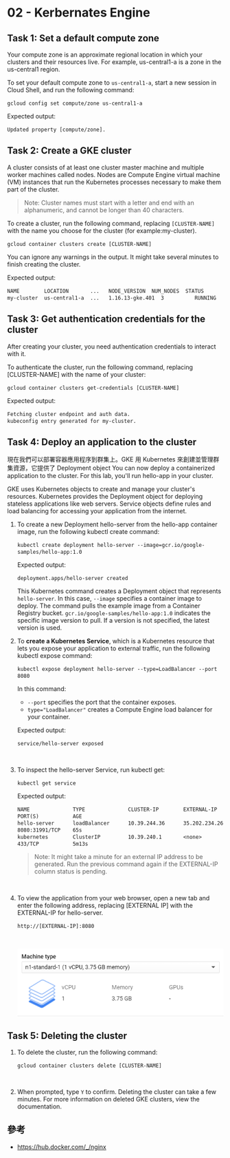 # 02 - Kerbernates Engine
## Task 1: Set a default compute zone
Your compute zone is an approximate regional location in which your clusters and their resources live. For example, us-central1-a is a zone in the us-central1 region.

To set your default compute zone to `us-central1-a`, start a new session in Cloud Shell, and run the following command:
```shell
gcloud config set compute/zone us-central1-a
```

Expected output:
```shell
Updated property [compute/zone].
```

## Task 2: Create a GKE cluster
A cluster consists of at least one cluster master machine and multiple worker machines called nodes. Nodes are Compute Engine virtual machine (VM) instances that run the Kubernetes processes necessary to make them part of the cluster.

> Note: Cluster names must start with a letter and end with an alphanumeric, and cannot be longer than 40 characters.

To create a cluster, run the following command, replacing `[CLUSTER-NAME]` with the name you choose for the cluster (for example:my-cluster).
```shell
gcloud container clusters create [CLUSTER-NAME]
```
You can ignore any warnings in the output. It might take several minutes to finish creating the cluster.

Expected output:
```shell
NAME        LOCATION       ...   NODE_VERSION  NUM_NODES  STATUS
my-cluster  us-central1-a  ...   1.16.13-gke.401  3          RUNNING
```

## Task 3: Get authentication credentials for the cluster
After creating your cluster, you need authentication credentials to interact with it.

To authenticate the cluster, run the following command, replacing [CLUSTER-NAME] with the name of your cluster:
```shell
gcloud container clusters get-credentials [CLUSTER-NAME]
```

Expected output:
```shell
Fetching cluster endpoint and auth data.
kubeconfig entry generated for my-cluster.
```

## Task 4: Deploy an application to the cluster
現在我們可以部署容器應用程序到群集上。GKE 用 Kubernetes 來創建並管理群集資源，它提供了 Deployment object
You can now deploy a containerized application to the cluster. For this lab, you'll run hello-app in your cluster.

GKE uses Kubernetes objects to create and manage your cluster's resources. Kubernetes provides the Deployment object for deploying stateless applications like web servers. Service objects define rules and load balancing for accessing your application from the internet.

1. To create a new Deployment hello-server from the hello-app container image, run the following kubectl create command:
     ```shell
    kubectl create deployment hello-server --image=gcr.io/google-samples/hello-app:1.0
    ```

    Expected output:
    ```shell
    deployment.apps/hello-server created
    ```
    This Kubernetes command creates a Deployment object that represents `hello-server`. In this case, `--image` specifies a container image to deploy. The command pulls the example image from a Container Registry bucket. `gcr.io/google-samples/hello-app:1.0` indicates the specific image version to pull. If a version is not specified, the latest version is used.
    <br/>

2. To **create a Kubernetes Service**, which is a Kubernetes resource that lets you expose your application to external traffic, run the following kubectl expose command:
    ```shell
    kubectl expose deployment hello-server --type=LoadBalancer --port 8080
    ```

    In this command:
    * `--port` specifies the port that the container exposes.
    * `type="LoadBalancer"` creates a Compute Engine load balancer for your container.

    Expected output:
    ```shell
    service/hello-server exposed
    ```
    <br/>

3. To inspect the hello-server Service, run kubectl get:
    ```shell
    kubectl get service
    ```
    
    Expected output:
    ```shell
    NAME              TYPE              CLUSTER-IP        EXTERNAL-IP      PORT(S)           AGE
    hello-server      loadBalancer      10.39.244.36      35.202.234.26    8080:31991/TCP    65s
    kubernetes        ClusterIP         10.39.240.1       <none>           433/TCP           5m13s
    ```

    > Note: It might take a minute for an external IP address to be generated. Run the previous command again if the EXTERNAL-IP column status is pending.

    <br/>

4. To view the application from your web browser, open a new tab and enter the following address, replacing [EXTERNAL IP] with the EXTERNAL-IP for hello-server.
    ``` 
    http://[EXTERNAL-IP]:8080
    ```
    <br/>

    ![](/images/2-1.png)

## Task 5: Deleting the cluster
1. To delete the cluster, run the following command:
    ```shell
    gcloud container clusters delete [CLUSTER-NAME]
    ```
    <br/>

2. When prompted, type `Y` to confirm.
    Deleting the cluster can take a few minutes. For more information on deleted GKE clusters, view the documentation.

## 參考
* https://hub.docker.com/_/nginx